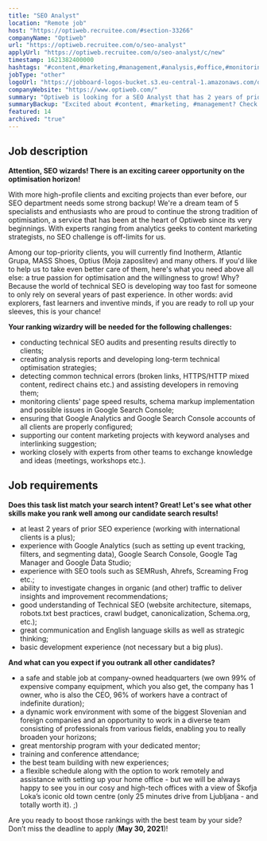 ```yaml
---
title: "SEO Analyst"
location: "Remote job"
host: "https://optiweb.recruitee.com/#section-33266"
companyName: "Optiweb"
url: "https://optiweb.recruitee.com/o/seo-analyst"
applyUrl: "https://optiweb.recruitee.com/o/seo-analyst/c/new"
timestamp: 1621382400000
hashtags: "#content,#marketing,#management,#analysis,#office,#monitoring,#English"
jobType: "other"
logoUrl: "https://jobboard-logos-bucket.s3.eu-central-1.amazonaws.com/optiweb"
companyWebsite: "https://www.optiweb.com/"
summary: "Optiweb is looking for a SEO Analyst that has 2 years of prior SEO experience."
summaryBackup: "Excited about #content, #marketing, #management? Check out this job post!"
featured: 14
archived: "true"
---
```


## Job description

**Attention, SEO wizards! There is an exciting career opportunity on the optimisation horizon!**

With more high-profile clients and exciting projects than ever before, our SEO department needs some strong backup! We're a dream team of 5 specialists and enthusiasts who are proud to continue the strong tradition of optimisation, a service that has been at the heart of Optiweb since its very beginnings. With experts ranging from analytics geeks to content marketing strategists, no SEO challenge is off-limits for us.

Among our top-priority clients, you will currently find Inotherm, Atlantic Grupa, MASS Shoes, Optius (Moja zaposlitev) and many others. If you'd like to help us to take even better care of them, here's what you need above all else: a true passion for optimisation and the willingness to grow! Why? Because the world of technical SEO is developing way too fast for someone to only rely on several years of past experience. In other words: avid explorers, fast learners and inventive minds, if you are ready to roll up your sleeves, this is your chance!

**Your ranking wizardry will be needed for the following challenges:**

*   conducting technical SEO audits and presenting results directly to clients;
*   creating analysis reports and developing long-term technical optimisation strategies;
*   detecting common technical errors (broken links, HTTPS/HTTP mixed content, redirect chains etc.) and assisting developers in removing them;
*   monitoring clients' page speed results, schema markup implementation and possible issues in Google Search Console;
*   ensuring that Google Analytics and Google Search Console accounts of all clients are properly configured;
*   supporting our content marketing projects with keyword analyses and interlinking suggestion;
*   working closely with experts from other teams to exchange knowledge and ideas (meetings, workshops etc.).

## Job requirements

**Does this task list match your search intent? Great! Let's see what other skills make you rank well among our candidate search results!**

*   at least 2 years of prior SEO experience (working with international clients is a plus);
*   experience with Google Analytics (such as setting up event tracking, filters, and segmenting data), Google Search Console, Google Tag Manager and Google Data Studio;
*   experience with SEO tools such as SEMRush, Ahrefs, Screaming Frog etc.;
*   ability to investigate changes in organic (and other) traffic to deliver insights and improvement recommendations;
*   good understanding of Technical SEO (website architecture, sitemaps, robots.txt best practices, crawl budget, canonicalization, Schema.org, etc.);
*   great communication and English language skills as well as strategic thinking;
*   basic development experience (not necessary but a big plus).

**And what can you expect if you outrank all other candidates?**

*   a safe and stable job at company-owned headquarters (we own 99% of expensive company equipment, which you also get, the company has 1 owner, who is also the CEO, 96% of workers have a contract of indefinite duration);
*   a dynamic work environment with some of the biggest Slovenian and foreign companies and an opportunity to work in a diverse team consisting of professionals from various fields, enabling you to really broaden your horizons;
*   great mentorship program with your dedicated mentor;
*   training and conference attendance;
*   the best team building with new experiences;
*   a flexible schedule along with the option to work remotely and assistance with setting up your home office - but we will be always happy to see you in our cosy and high-tech offices with a view of Škofja Loka’s iconic old town centre (only 25 minutes drive from Ljubljana - and totally worth it). ;)

Are you ready to boost those rankings with the best team by your side? Don’t miss the deadline to apply (**May 30, 2021**)!
